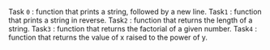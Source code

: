 Task `0` :  function that prints a string, followed by a new line.
Task`1` : function that prints a string in reverse.
Task`2` : function that returns the length of a string.
Task`3` : function that returns the factorial of a given number.
Task`4` : function that returns the value of x raised to the power of y.

